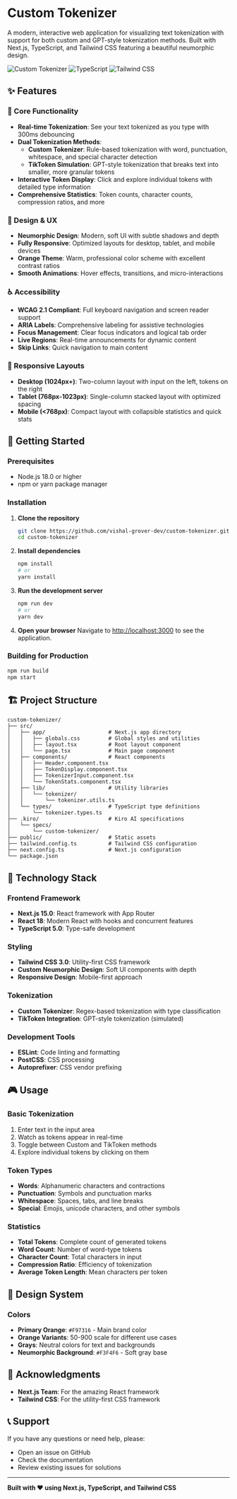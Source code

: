 # Custom Tokenizer

A modern, interactive web application for visualizing text tokenization with support for both custom and GPT-style tokenization methods. Built with Next.js, TypeScript, and Tailwind CSS featuring a beautiful neumorphic design.

![Custom Tokenizer](https://img.shields.io/badge/Next.js-15.0-black?style=for-the-badge&logo=next.js)
![TypeScript](https://img.shields.io/badge/TypeScript-5.0-blue?style=for-the-badge&logo=typescript)
![Tailwind CSS](https://img.shields.io/badge/Tailwind_CSS-3.0-38B2AC?style=for-the-badge&logo=tailwind-css)

## ✨ Features

### 🎯 Core Functionality

- **Real-time Tokenization**: See your text tokenized as you type with 300ms debouncing
- **Dual Tokenization Methods**:
  - **Custom Tokenizer**: Rule-based tokenization with word, punctuation, whitespace, and special character detection
  - **TikToken Simulation**: GPT-style tokenization that breaks text into smaller, more granular tokens
- **Interactive Token Display**: Click and explore individual tokens with detailed type information
- **Comprehensive Statistics**: Token counts, character counts, compression ratios, and more

### 🎨 Design & UX

- **Neumorphic Design**: Modern, soft UI with subtle shadows and depth
- **Fully Responsive**: Optimized layouts for desktop, tablet, and mobile devices
- **Orange Theme**: Warm, professional color scheme with excellent contrast ratios
- **Smooth Animations**: Hover effects, transitions, and micro-interactions

### ♿ Accessibility

- **WCAG 2.1 Compliant**: Full keyboard navigation and screen reader support
- **ARIA Labels**: Comprehensive labeling for assistive technologies
- **Focus Management**: Clear focus indicators and logical tab order
- **Live Regions**: Real-time announcements for dynamic content
- **Skip Links**: Quick navigation to main content

### 📱 Responsive Layouts

- **Desktop (1024px+)**: Two-column layout with input on the left, tokens on the right
- **Tablet (768px-1023px)**: Single-column stacked layout with optimized spacing
- **Mobile (<768px)**: Compact layout with collapsible statistics and quick stats

## 🚀 Getting Started

### Prerequisites

- Node.js 18.0 or higher
- npm or yarn package manager

### Installation

1. **Clone the repository**

   ```bash
   git clone https://github.com/vishal-grover-dev/custom-tokenizer.git
   cd custom-tokenizer
   ```

2. **Install dependencies**

   ```bash
   npm install
   # or
   yarn install
   ```

3. **Run the development server**

   ```bash
   npm run dev
   # or
   yarn dev
   ```

4. **Open your browser**
   Navigate to [http://localhost:3000](http://localhost:3000) to see the application.

### Building for Production

```bash
npm run build
npm start
```

## 🏗️ Project Structure

```
custom-tokenizer/
├── src/
│   ├── app/                    # Next.js app directory
│   │   ├── globals.css         # Global styles and utilities
│   │   ├── layout.tsx          # Root layout component
│   │   └── page.tsx            # Main page component
│   ├── components/             # React components
│   │   ├── Header.component.tsx
│   │   ├── TokenDisplay.component.tsx
│   │   ├── TokenizerInput.component.tsx
│   │   └── TokenStats.component.tsx
│   ├── lib/                    # Utility libraries
│   │   └── tokenizer/
│   │       └── tokenizer.utils.ts
│   └── types/                  # TypeScript type definitions
│       └── tokenizer.types.ts
├── .kiro/                      # Kiro AI specifications
│   └── specs/
│       └── custom-tokenizer/
├── public/                     # Static assets
├── tailwind.config.ts          # Tailwind CSS configuration
├── next.config.ts              # Next.js configuration
└── package.json
```

## 🔧 Technology Stack

### Frontend Framework

- **Next.js 15.0**: React framework with App Router
- **React 18**: Modern React with hooks and concurrent features
- **TypeScript 5.0**: Type-safe development

### Styling

- **Tailwind CSS 3.0**: Utility-first CSS framework
- **Custom Neumorphic Design**: Soft UI components with depth
- **Responsive Design**: Mobile-first approach

### Tokenization

- **Custom Tokenizer**: Regex-based tokenization with type classification
- **TikToken Integration**: GPT-style tokenization (simulated)

### Development Tools

- **ESLint**: Code linting and formatting
- **PostCSS**: CSS processing
- **Autoprefixer**: CSS vendor prefixing

## 🎮 Usage

### Basic Tokenization

1. Enter text in the input area
2. Watch as tokens appear in real-time
3. Toggle between Custom and TikToken methods
4. Explore individual tokens by clicking on them

### Token Types

- **Words**: Alphanumeric characters and contractions
- **Punctuation**: Symbols and punctuation marks
- **Whitespace**: Spaces, tabs, and line breaks
- **Special**: Emojis, unicode characters, and other symbols

### Statistics

- **Total Tokens**: Complete count of generated tokens
- **Word Count**: Number of word-type tokens
- **Character Count**: Total characters in input
- **Compression Ratio**: Efficiency of tokenization
- **Average Token Length**: Mean characters per token

## 🎨 Design System

### Colors

- **Primary Orange**: `#F97316` - Main brand color
- **Orange Variants**: 50-900 scale for different use cases
- **Grays**: Neutral colors for text and backgrounds
- **Neumorphic Background**: `#F3F4F6` - Soft gray base

## 🙏 Acknowledgments

- **Next.js Team**: For the amazing React framework
- **Tailwind CSS**: For the utility-first CSS framework

## 📞 Support

If you have any questions or need help, please:

- Open an issue on GitHub
- Check the documentation
- Review existing issues for solutions

---

**Built with ❤️ using Next.js, TypeScript, and Tailwind CSS**

